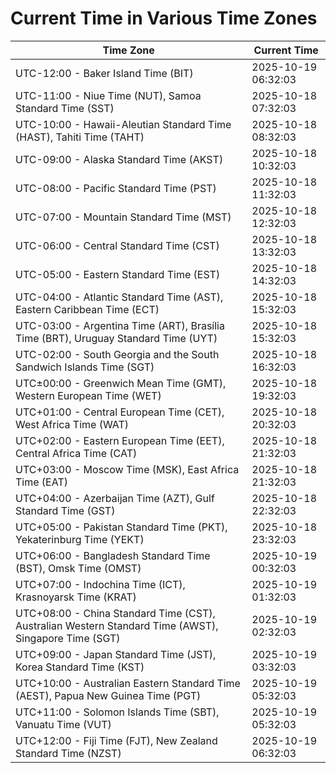 # Current Time in Various Time Zones

| Time Zone | Current Time |
|-----------|--------------|
| UTC-12:00 - Baker Island Time (BIT) | 2025-10-19 06:32:03 |
| UTC-11:00 - Niue Time (NUT), Samoa Standard Time (SST) | 2025-10-18 07:32:03 |
| UTC-10:00 - Hawaii-Aleutian Standard Time (HAST), Tahiti Time (TAHT) | 2025-10-18 08:32:03 |
| UTC-09:00 - Alaska Standard Time (AKST) | 2025-10-18 10:32:03 |
| UTC-08:00 - Pacific Standard Time (PST) | 2025-10-18 11:32:03 |
| UTC-07:00 - Mountain Standard Time (MST) | 2025-10-18 12:32:03 |
| UTC-06:00 - Central Standard Time (CST) | 2025-10-18 13:32:03 |
| UTC-05:00 - Eastern Standard Time (EST) | 2025-10-18 14:32:03 |
| UTC-04:00 - Atlantic Standard Time (AST), Eastern Caribbean Time (ECT) | 2025-10-18 15:32:03 |
| UTC-03:00 - Argentina Time (ART), Brasília Time (BRT), Uruguay Standard Time (UYT) | 2025-10-18 15:32:03 |
| UTC-02:00 - South Georgia and the South Sandwich Islands Time (SGT) | 2025-10-18 16:32:03 |
| UTC±00:00 - Greenwich Mean Time (GMT), Western European Time (WET) | 2025-10-18 19:32:03 |
| UTC+01:00 - Central European Time (CET), West Africa Time (WAT) | 2025-10-18 20:32:03 |
| UTC+02:00 - Eastern European Time (EET), Central Africa Time (CAT) | 2025-10-18 21:32:03 |
| UTC+03:00 - Moscow Time (MSK), East Africa Time (EAT) | 2025-10-18 21:32:03 |
| UTC+04:00 - Azerbaijan Time (AZT), Gulf Standard Time (GST) | 2025-10-18 22:32:03 |
| UTC+05:00 - Pakistan Standard Time (PKT), Yekaterinburg Time (YEKT) | 2025-10-18 23:32:03 |
| UTC+06:00 - Bangladesh Standard Time (BST), Omsk Time (OMST) | 2025-10-19 00:32:03 |
| UTC+07:00 - Indochina Time (ICT), Krasnoyarsk Time (KRAT) | 2025-10-19 01:32:03 |
| UTC+08:00 - China Standard Time (CST), Australian Western Standard Time (AWST), Singapore Time (SGT) | 2025-10-19 02:32:03 |
| UTC+09:00 - Japan Standard Time (JST), Korea Standard Time (KST) | 2025-10-19 03:32:03 |
| UTC+10:00 - Australian Eastern Standard Time (AEST), Papua New Guinea Time (PGT) | 2025-10-19 05:32:03 |
| UTC+11:00 - Solomon Islands Time (SBT), Vanuatu Time (VUT) | 2025-10-19 05:32:03 |
| UTC+12:00 - Fiji Time (FJT), New Zealand Standard Time (NZST) | 2025-10-19 06:32:03 |
